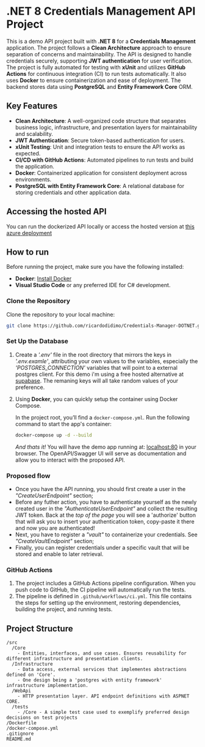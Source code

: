 # .NET 8 Credentials Management API Project

This is a demo API project built with **.NET 8** for a **Credentials Management** application. The project follows a **Clean Architecture** approach to ensure separation of concerns and maintainability. The API is designed to handle credentials securely, supporting **JWT authentication** for user verification. The project is fully automated for testing with **xUnit** and utilizes **GitHub Actions** for continuous integration (CI) to run tests automatically. It also uses **Docker** to ensure containerization and ease of deployment. The backend stores data using **PostgreSQL** and **Entity Framework Core** ORM.

## Key Features

- **Clean Architecture**: A well-organized code structure that separates business logic, infrastructure, and presentation layers for maintainability and scalability.
- **JWT Authentication**: Secure token-based authentication for users.
- **xUnit Testing**: Unit and integration tests to ensure the API works as expected.
- **CI/CD with GitHub Actions**: Automated pipelines to run tests and build the application.
- **Docker**: Containerized application for consistent deployment across environments.
- **PostgreSQL with Entity Framework Core**: A relational database for storing credentials and other application data.

## Accessing the hosted API
You can run the dockerized API locally or access the hosted version at [this azure deployment](https://vaultapp-brazil-south12939.azurewebsites.net/index.html)

## How to run

Before running the project, make sure you have the following installed:
- **Docker**: [Install Docker](https://www.docker.com/get-started)
- **Visual Studio Code** or any preferred IDE for C# development.

### Clone the Repository

Clone the repository to your local machine:

```bash
git clone https://github.com/ricardodidimo/Credentials-Manager-DOTNET.git
```

### Set Up the Database
1. Create a *'.env'* file in the root directory that mirrors the keys in *'.env.examle'*, attributing your own values to the variables, especially the *'POSTGRES_CONNECTION'* variables that will point to a external postgres client. For this demo i'm
using a free hosted alternative at [supabase](https://supabase.com/). The remaning keys will all take random values of your preference.

2. Using **Docker**, you can quickly setup the container using Docker Compose.

   In the project root, you’ll find a `docker-compose.yml`. Run the following command to start the app's container:

   ```bash
   docker-compose up -d --build
   ```

   *And thats it!* You will have the demo app running at: [localhost:80](http://localhost:80) in your browser. The OpenAPI/Swagger UI will serve as documentation and allow you to interact with the proposed API.

### Proposed flow
  - Once you have the API running, you should first create a user in the *"CreateUserEndpoint"* section;
  - Before any futher action, you have to authenticate yourself as the newly created user in the *"AuthenticateUserEndpoint"* and collect the resulting JWT token. Back at the *top of the page* you will
    see a 'authorize' button that will ask you to insert your authentication token, copy-paste it there and now you are authenticated!
  - Next, you have to register a *"vault"* to containerize your credentials. See *"CreateVaultEndpoint"* section;
  - Finally, you can register credentials under a specific vault that will be stored and enable to later retrieval.

### GitHub Actions

1. The project includes a GitHub Actions pipeline configuration. When you push code to GitHub, the CI pipeline will automatically run the tests.
2. The pipeline is defined in `.github/workflows/ci.yml`. This file contains the steps for setting up the environment, restoring dependencies, building the project, and running tests.

## Project Structure

```
/src
  /Core
    - Entities, interfaces, and use cases. Ensures reusability for different infrastructure and presentation clients. 
  /Infrastructure
    - Data access, external services that implementes abstractions defined on 'Core'.
    - One design being a 'postgres with entity framework' infrastructure implementation.
  /WebApi
    - HTTP presentation layer. API endpoint definitions with ASPNET CORE.
  /tests
    - /Core - A simple test case used to exemplify preferred design decisions on test projects
/Dockerfile
/docker-compose.yml
.gitignore
README.md
```

